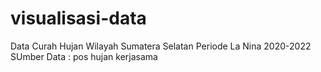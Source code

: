 # visualisasi-data
Data Curah Hujan Wilayah Sumatera Selatan Periode La Nina 2020-2022
SUmber Data : pos hujan kerjasama
